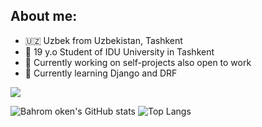 
## About me:

- 🇺🇿 Uzbek from Uzbekistan, Tashkent
- 👨 19 y.o Student of IDU University in Tashkent
- 🔭 Currently working on self-projects also open to work
- 🌱 Currently learning Django and DRF

![](https://komarev.com/ghpvc/?username=bahromoken)

![Bahrom oken's GitHub stats](https://github-readme-stats.vercel.app/api?username=bahrom04&show_icons=true&theme=dark)
![Top Langs](https://github-readme-stats.vercel.app/api/top-langs/?username=bahrom04&layout=compact&theme=dark)
